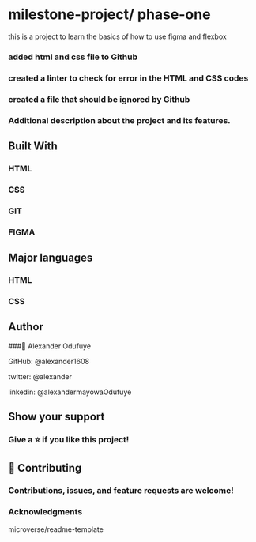 # milestone-project/ phase-one 

this is a project to learn the basics of how to use figma and flexbox

### added html and css file to Github
### created a linter to check for error in the HTML and CSS codes
### created a file that should be ignored by Github
### Additional description about the project and its features.

## Built With

### HTML
### CSS
### GIT
### FIGMA

## Major languages

### HTML
### CSS

## Author

###👤 Alexander Odufuye

GitHub: @alexander1608

twitter: @alexander

linkedin: @alexandermayowaOdufuye

## Show your support
### Give a ⭐️ if you like this project!

## 🤝 Contributing
### Contributions, issues, and feature requests are welcome!

### Acknowledgments
microverse/readme-template
